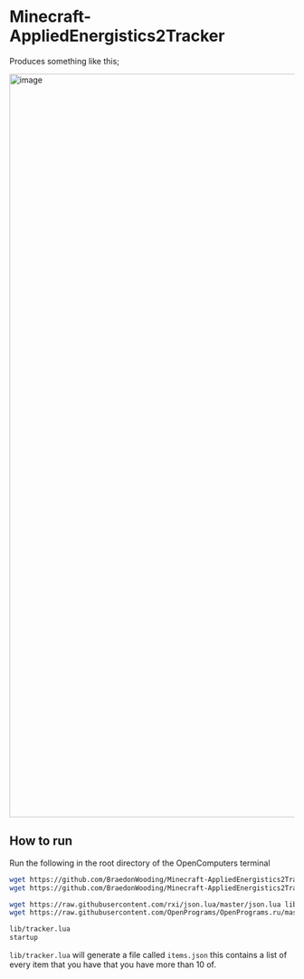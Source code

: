 # Minecraft-AppliedEnergistics2Tracker

Produces something like this;

<img width="1311" alt="image" src="https://github.com/BraedonWooding/Minecraft-AppliedEnergistics2Tracker/assets/22880786/d84f543c-f2c1-4f95-8f77-f8ded52ead1d">

## How to run

Run the following in the root directory of the OpenComputers terminal

```bash
wget https://github.com/BraedonWooding/Minecraft-AppliedEnergistics2Tracker/blob/main/prog.lua startup
wget https://github.com/BraedonWooding/Minecraft-AppliedEnergistics2Tracker/blob/main/track.lua lib/tracker.lua

wget https://raw.githubusercontent.com/rxi/json.lua/master/json.lua lib/lua.lua
wget https://raw.githubusercontent.com/OpenPrograms/OpenPrograms.ru/master/libforms/forms.lua lib/forms.lua

lib/tracker.lua
startup
```

`lib/tracker.lua` will generate a file called `items.json` this contains a list of every item that you have that you have more than 10 of.
